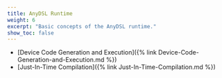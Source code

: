 ```yaml
---
title: AnyDSL Runtime
weight: 6
excerpt: "Basic concepts of the AnyDSL runtime."
show_toc: false
---
```


- [Device Code Generation and Execution]({% link Device-Code-Generation-and-Execution.md %})
- [Just-In-Time Compilation]({% link Just-In-Time-Compilation.md %})
